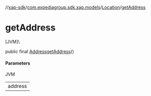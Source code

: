 //[xap-sdk](../../../index.md)/[com.expediagroup.sdk.xap.models](../index.md)/[Location](index.md)/[getAddress](get-address.md)

# getAddress

[JVM]\

public final [Address](../-address/index.md)[getAddress](get-address.md)()

#### Parameters

JVM

| |
|---|
| address |
